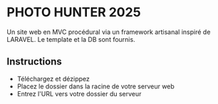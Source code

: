 # PHOTO HUNTER 2025
Un site web en MVC procédural via un framework artisanal inspiré de LARAVEL. Le template et la DB sont fournis.

## Instructions
- Téléchargez et dézippez
- Placez le dossier dans la racine de votre serveur web 
- Entrez l'URL vers votre dossier du serveur 